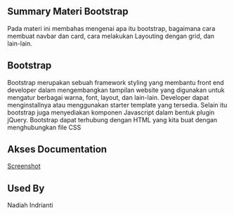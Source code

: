 ## Summary Materi Bootstrap
Pada materi ini membahas mengenai apa itu bootstrap, bagaimana cara membuat navbar dan card, cara melakukan Layouting dengan grid, dan lain-lain.

## Bootstrap
Bootstrap merupakan sebuah framework styling yang membantu front end developer dalam mengembangkan tampilan website yang digunakan untuk mengatur berbagai warna, font, layout, dan lain-lain. Developer dapat menginstallnya atau menggunakan starter template yang tersedia. Selain itu bootstrap juga menyediakan komponen Javascript dalam bentuk plugin jQuery. Bootstrap dapat terhubung dengan HTML yang kita buat dengan menghubungkan file CSS

## Akses Documentation

[Screenshot](https://github.com/nadiahindrianti/react_nadiah-indrianti/tree/main/05_BOOTSTRAP/Screenshot)


## Used By

Nadiah Indrianti


